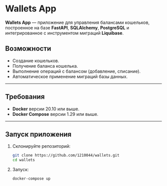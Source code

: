 # Wallets App

**Wallets App** — приложение для управления балансами кошельков, построенное на базе **FastAPI**, **SQLAlchemy**, **PostgreSQL** и интегрированное с инструментом миграций **Liquibase**.

## Возможности

- Создание кошельков.
- Получение баланса кошелька.
- Выполнение операций с балансом (добавление, списание).
- Автоматическое применение миграций базы данных.

---

## Требования

- **Docker** версии 20.10 или выше.
- **Docker Compose** версии 1.29 или выше.

---

## Запуск приложения

1. Склонируйте репозиторий:
   ```bash
   git clone https://github.com/1210044/wallets.git
   cd wallets

2. Запуск:
    ```bash
    docker-compose up
